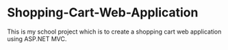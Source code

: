 # Shopping-Cart-Web-Application
This is my school project which is to create a shopping cart web application using ASP.NET MVC.
